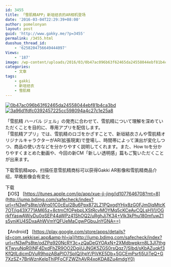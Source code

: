 ```yaml
---
id: 3455
title: 「雪肌精APP」新垣结衣的AR相机登场
date: '2016-03-04T22:29:39+08:00'
author: pomelonyan
layout: post
guid: 'http://www.gakky.me/?p=3455'
permalink: /3455.html
duoshuo_thread_id:
    - '6258204756649444097'
Views:
    - '187'
image: /wp-content/uploads/2016/03/0b47ac096b63f62465da24558044ebf81b4ca3bd-1.jpg
categories:
    - 文章
tags:
    - gakki
    - 新垣结衣
    - 雪肌精
---
```


[![0b47ac096b63f62465da24558044ebf81b4ca3bd](http://www.yui-aragaki.org/wp-content/uploads/2016/03/0b47ac096b63f62465da24558044ebf81b4ca3bd-1.jpg)](http://www.yui-aragaki.org/wp-content/uploads/2016/03/0b47ac096b63f62465da24558044ebf81b4ca3bd-1.jpg "0b47ac096b63f62465da24558044ebf81b4ca3bd") [![3a96d1fdfc0392457225cc598094a4c27c1e25a8](http://www.yui-aragaki.org/wp-content/uploads/2016/03/3a96d1fdfc0392457225cc598094a4c27c1e25a8-1.jpg)](http://www.yui-aragaki.org/wp-content/uploads/2016/03/3a96d1fdfc0392457225cc598094a4c27c1e25a8-1.jpg "3a96d1fdfc0392457225cc598094a4c27c1e25a8")

「雪肌精 ハーバル ジェル」の発売に合わせて、雪肌精について理解を深めていただくことを目的に、専用アプリを配信します。  
「雪肌精アプリ」では、雪肌精のロゴをかざすことで、新垣結衣さんや雪肌精オリジナルキャラクターがAR(拡張現実)で登場し、時間帯によって演出が変化しつつ、商品の使い方などを分かりやすく説明してくれます。また、How toを分かりやすくまとめた動画や、今回の新CM「新しい透明感」篇もご覧いただくことが出来ます。

下载雪肌精app，扫描任意雪肌精商标可以获得Gakki AR影像和雪肌精商品介绍，早晚影像会有变化

下载  
【iOS】 [https://itunes.apple.com/jp/app/xue-ji-jing/id1077646708?mt=8](http://jump.bdimg.com/safecheck/index?url=rN3wPs8te/oWrq01C0cEuI2Bu6Ppx872LZ1PQxgdYHjx8zG0FJm0lqMtcK7OT/ig43X771AM65z+8ctmCfOPebpLXStRcvMOYMq5cKCeAvCQLsH1i1/OGrkfYaswAWjyDu0qSEP44aWPz41ShOQ2/uRghJj7K34+VIk3kPhu180mfuwZ1s5yniKU4SDxaAhWVmYQFUeMaCgwPGbuJnYGNA==)

【Android】 [https://play.google.com/store/apps/details?id=com.sekkisei.app&amp;hl=ja](http://jump.bdimg.com/safecheck/index?url=rN3wPs8te/odZPq920NcRY3c+zQaDeGYOAxN+2XMdbwpkrn8L3JI7thgKTwyuNqR0INF4DxdFhZR9OO2DgiiUJNGK5ZGS0rsQqz7/SIbd/sKbAZuqkf3KfQtILdicmDVuR9hqzABaPIO7SpIQ/jhpY/PjVKE5Db+5GCEmPsrfj5UiTeQ+G7XzSZ+7BnWznKeIpThIPFoCFZWZhAVR4xoKDA8Zu4mdgY0)